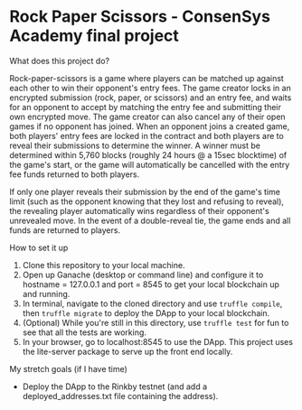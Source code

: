 # Rock Paper Scissors - ConsenSys Academy final project


What does this project do?

Rock-paper-scissors is a game where players can be matched up against each other to win their opponent's entry fees. The game creator locks in an encrypted submission (rock, paper, or scissors) and an entry fee, and waits for an opponent to accept by matching the entry fee and submitting their own encrypted move. The game creator can also cancel any of their open games if no opponent has joined. When an opponent joins a created game, both players' entry fees are locked in the contract and both players are to reveal their submissions to determine the winner. A winner must be determined within 5,760 blocks (roughly 24 hours @ a 15sec blocktime) of the game's start, or the game will automatically be cancelled with the entry fee funds returned to both players.

If only one player reveals their submission by the end of the game's time limit (such as the opponent knowing that they lost and refusing to reveal), the revealing player automatically wins regardless of their opponent's unrevealed move. In the event of a double-reveal tie, the game ends and all funds are returned to players.


How to set it up

1) Clone this repository to your local machine.
2) Open up Ganache (desktop or command line) and configure it to hostname = 127.0.0.1 and port = 8545 to get your local blockchain up and running.
3) In terminal, navigate to the cloned directory and use `truffle compile`, then `truffle migrate` to deploy the DApp to your local blockchain.
4) (Optional) While you're still in this directory, use `truffle test` for fun to see that all the tests are working.
5) In your browser, go to localhost:8545 to use the DApp. This project uses the lite-server package to serve up the front end locally.


My stretch goals (if I have time)

- Deploy the DApp to the Rinkby testnet (and add a deployed_addresses.txt file containing the address).
